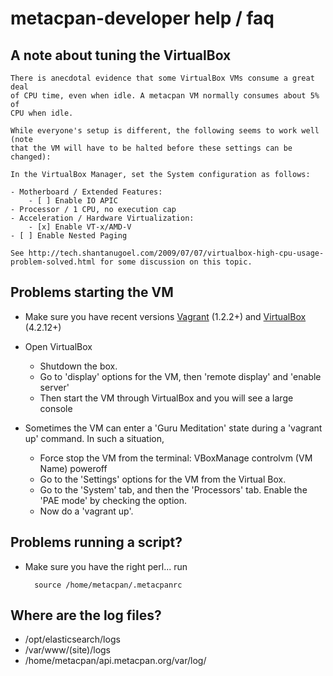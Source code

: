 # metacpan-developer help / faq

## A note about tuning the VirtualBox

    There is anecdotal evidence that some VirtualBox VMs consume a great deal
    of CPU time, even when idle. A metacpan VM normally consumes about 5% of
    CPU when idle.

    While everyone's setup is different, the following seems to work well (note
    that the VM will have to be halted before these settings can be changed):

    In the VirtualBox Manager, set the System configuration as follows:

    - Motherboard / Extended Features:
        - [ ] Enable IO APIC
    - Processor / 1 CPU, no execution cap
    - Acceleration / Hardware Virtualization:
        - [x] Enable VT-x/AMD-V
	- [ ] Enable Nested Paging

    See http://tech.shantanugoel.com/2009/07/07/virtualbox-high-cpu-usage-problem-solved.html for some discussion on this topic.

## Problems starting the VM

- Make sure you have recent versions [Vagrant](http://www.vagrantup.com/downloads.html) (1.2.2+) and [VirtualBox](https://www.virtualbox.org/wiki/Downloads) (4.2.12+)

- Open VirtualBox
	- Shutdown the box.
	- Go to 'display' options for the VM, then 'remote display' and 'enable server'
	- Then start the VM through VirtualBox and you will see a large console

- Sometimes the VM can enter a 'Guru Meditation' state during a 'vagrant up' command. In such a situation,
	- Force stop the VM from the terminal: VBoxManage controlvm (VM Name) poweroff
	- Go to the 'Settings' options for the VM from the Virtual Box.
	- Go to the 'System' tab, and then the 'Processors' tab. Enable the 'PAE mode' by checking the option.
	- Now do a 'vagrant up'.

## Problems running a script?

- Make sure you have the right perl... run

		source /home/metacpan/.metacpanrc

## Where are the log files?

- /opt/elasticsearch/logs
- /var/www/(site)/logs
- /home/metacpan/api.metacpan.org/var/log/
